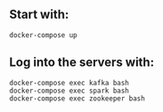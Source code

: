 ## Start with:

    docker-compose up

## Log into the servers with:

    docker-compose exec kafka bash
    docker-compose exec spark bash
    docker-compose exec zookeeper bash
